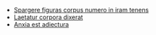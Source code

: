 - [Spargere figuras corpus numero in iram tenens](#spargere-figuras-corpus-numero-in-iram-tenens)
- [Laetatur corpora dixerat](#laetatur-corpora-dixerat)
- [Anxia est adiectura](#anxia-est-adiectura)
